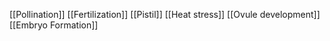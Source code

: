 [[Pollination]]
[[Fertilization]]
[[Pistil]]
[[Heat stress]]
[[Ovule development]]
[[Embryo Formation]]
